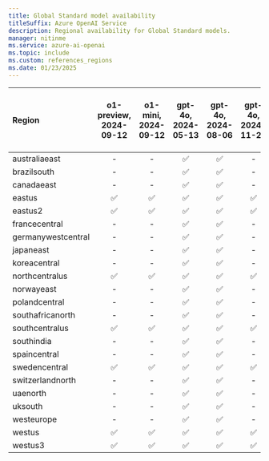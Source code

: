 ```yaml
---
title: Global Standard model availability
titleSuffix: Azure OpenAI Service
description: Regional availability for Global Standard models.
manager: nitinme
ms.service: azure-ai-openai
ms.topic: include
ms.custom: references_regions
ms.date: 01/23/2025
---
```


| **Region**     | **o1-preview**, **2024-09-12**   | **o1-mini**, **2024-09-12**   | **gpt-4o**, **2024-05-13**   | **gpt-4o**, **2024-08-06**   | **gpt-4o**, **2024-11-20**   | **gpt-4o-mini**, **2024-07-18**   | **gpt-4o-realtime-preview**, **2024-10-01**   | **gpt-4o-realtime-preview**, **2024-12-17**   | **gpt-4**, **turbo-2024-04-09**   | **gpt-4o-audio-preview**, **2024-12-17**   |
|:-------------------|:------------------------------:|:---------------------------:|:--------------------------:|:--------------------------:|:--------------------------:|:-------------------------------:|:-------------------------------------------:|:-------------------------------------------:|:-------------------------------:|:----------------------------------------:|
| australiaeast      | -                          | -                       | ✅                       | ✅                       | -                      | ✅                            | -                                       | -                                       | ✅                            | -                                    |
| brazilsouth        | -                          | -                       | ✅                       | ✅                       | -                      | ✅                            | -                                       | -                                       | ✅                            | -                                    |
| canadaeast         | -                          | -                       | ✅                       | ✅                       | -                      | ✅                            | -                                       | -                                       | ✅                            | -                                    |
| eastus             | ✅                           | ✅                        | ✅                       | ✅                       | ✅                       | ✅                            | -                                       | -                                       | ✅                            | -                                    |
| eastus2            | ✅                           | ✅                        | ✅                       | ✅                       | ✅                       | ✅                            | ✅                                        | ✅                                        | ✅                            | ✅                                     |
| francecentral      | -                          | -                       | ✅                       | ✅                       | -                      | ✅                            | -                                       | -                                       | ✅                            | -                                    |
| germanywestcentral | -                          | -                       | ✅                       | ✅                       | -                      | ✅                            | -                                       | -                                       | ✅                            | -                                    |
| japaneast          | -                          | -                       | ✅                       | ✅                       | -                      | ✅                            | -                                       | -                                       | ✅                            | -                                    |
| koreacentral       | -                          | -                       | ✅                       | ✅                       | -                      | ✅                            | -                                       | -                                       | ✅                            | -                                    |
| northcentralus     | ✅                           | ✅                        | ✅                       | ✅                       | ✅                       | ✅                            | -                                       | -                                       | ✅                            | -                                    |
| norwayeast         | -                          | -                       | ✅                       | ✅                       | -                      | ✅                            | -                                       | -                                       | ✅                            | -                                    |
| polandcentral      | -                          | -                       | ✅                       | ✅                       | -                      | ✅                            | -                                       | -                                       | ✅                            | -                                    |
| southafricanorth   | -                          | -                       | ✅                       | ✅                       | -                      | ✅                            | -                                       | -                                       | ✅                            | -                                    |
| southcentralus     | ✅                           | ✅                        | ✅                       | ✅                       | ✅                       | ✅                            | -                                       | -                                       | ✅                            | -                                    |
| southindia         | -                          | -                       | ✅                       | ✅                       | -                      | ✅                            | -                                       | -                                       | ✅                            | -                                    |
| spaincentral       | -                          | -                       | ✅                       | ✅                       | -                      | ✅                            | -                                       | -                                       | ✅                            | -                                    |
| swedencentral      | ✅                           | ✅                        | ✅                       | ✅                       | ✅                       | ✅                            | ✅                                        | ✅                                        | ✅                            | ✅                                     |
| switzerlandnorth   | -                          | -                       | ✅                       | ✅                       | -                      | ✅                            | -                                       | -                                       | ✅                            | -                                    |
| uaenorth           | -                          | -                       | ✅                       | ✅                       | -                      | ✅                            | -                                       | -                                       | ✅                            | -                                    |
| uksouth            | -                          | -                       | ✅                       | ✅                       | -                      | ✅                            | -                                       | -                                       | ✅                            | -                                    |
| westeurope         | -                          | -                       | ✅                       | ✅                       | -                      | ✅                            | -                                       | -                                       | ✅                            | -                                    |
| westus             | ✅                           | ✅                        | ✅                       | ✅                       | ✅                       | ✅                            | -                                       | -                                       | ✅                            | -                                    |
| westus3            | ✅                           | ✅                        | ✅                       | ✅                       | ✅                       | ✅                            | -                                       | -                                       | ✅                            | -                                    |